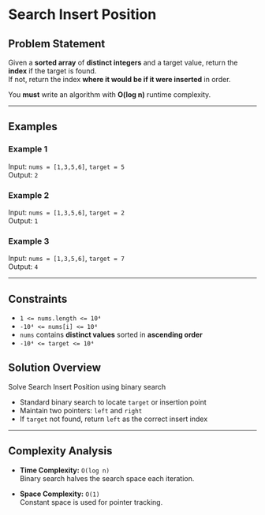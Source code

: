# Search Insert Position

## Problem Statement

Given a **sorted array** of **distinct integers** and a target value, return the **index** if the target is found.  
If not, return the index **where it would be if it were inserted** in order.

You **must** write an algorithm with **O(log n)** runtime complexity.

---

## Examples

### Example 1  
Input: `nums = [1,3,5,6]`, `target = 5`  
Output: `2`

### Example 2  
Input: `nums = [1,3,5,6]`, `target = 2`  
Output: `1`

### Example 3  
Input: `nums = [1,3,5,6]`, `target = 7`  
Output: `4`

---

## Constraints

- `1 <= nums.length <= 10⁴`
- `-10⁴ <= nums[i] <= 10⁴`
- `nums` contains **distinct values** sorted in **ascending order**
- `-10⁴ <= target <= 10⁴`

## Solution Overview

Solve Search Insert Position using binary search

- Standard binary search to locate `target` or insertion point
- Maintain two pointers: `left` and `right`
- If `target` not found, return `left` as the correct insert index

---

## Complexity Analysis

- **Time Complexity:** `O(log n)`  
  Binary search halves the search space each iteration.

- **Space Complexity:** `O(1)`  
  Constant space is used for pointer tracking.
